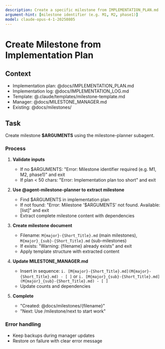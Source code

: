 ```yaml
---
description: Create a specific milestone from IMPLEMENTATION_PLAN.md
argument-hint: [milestone identifier (e.g. M1, M2, phase1)]
model: claude-opus-4-1-20250805
---
```


# Create Milestone from Implementation Plan

## Context

- Implementation plan: @docs/IMPLEMENTATION_PLAN.md
- Implementation log: @docs/IMPLEMENTATION_LOG.md
- Template: @.claude/templates/milestone-template.md
- Manager: @docs/MILESTONE_MANAGER.md
- Existing: @docs/milestones/

## Task

Create milestone **$ARGUMENTS** using the milestone-planner subagent.

### Process

1. **Validate inputs**
   - If no $ARGUMENTS: "Error: Milestone identifier required (e.g. M1, M2, phase1)" and exit
   - If plan < 50 chars: "Error: Implementation plan too short" and exit

2. **Use @agent-milestone-planner to extract milestone**
   - Find $ARGUMENTS in implementation plan
   - If not found: "Error: Milestone '$ARGUMENTS' not found. Available: [list]" and exit
   - Extract complete milestone content with dependencies

3. **Create milestone document**
   - Filename: `M{major}-{Short_Title}.md` (main milestones), `M{major}_{sub}-{Short_Title}.md` (sub-milestones)
   - If exists: "Warning: {filename} already exists" and exit
   - Apply template structure with extracted content

4. **Update MILESTONE_MANAGER.md**
   - Insert in sequence: `i. [M{major}-{Short_Title}.md](M{major}-{Short_Title}.md) - [ ]` or `i. [M{major}_{sub}-{Short_Title}.md](M{major}_{sub}-{Short_Title}.md) - [ ]`
   - Update counts and dependencies

5. **Complete**
   - "Created: @docs/milestones/{filename}"
   - "Next: Use /milestone/next to start work"

### Error handling
- Keep backups during manager updates
- Restore on failure with clear error message
